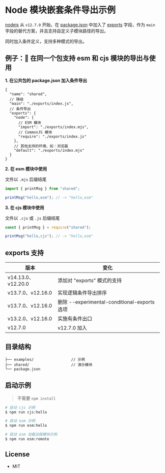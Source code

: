 # Node 模块嵌套条件导出示例

[nodejs][nodejs] 从 `v12.7.0` 开始，在 [package.json][packages] 中加入了 [exports](https://nodejs.org/api/packages.html#packages_exports) 字段，作为 `main` 字段的替代方案，并且支持自定义子模块路径的导出。

同时加入条件定义，支持多种模式的导出。

## 例子：🌰 在同一个包支持 esm 和 cjs 模块的导出与使用

**1. 在公共包的 package.json 加入条件导出**

```json5
{
  "name": "shared",
  // 降级
  "main": "./exports/index.js",
  // 条件导出
  "exports": {
    "node": {
      // ESM 模块
      "import": "./exports/index.mjs",
      // CommonJS 模块
      "require": "./exports/index.js"
    },
    // 其他支持的环境，如：浏览器
    "default": "./exports/index.mjs"
  }
}
```

**2. 在 esm 模块中使用**

文件以 `.mjs` 后缀结尾

```js
import { printMsg } from "shared";

printMsg("hello,esm"); // -> "hello,esm"
```

**3. 在 cjs 模块中使用**

文件以 `.cjs` 或 `.js` 后缀结尾

```js
const { printMsg } = require("shared");

printMsg("hello,cjs"); // -> "hello,esm"
```

## exports 支持

| 版本               | 变化                                         |
| ------------------ | -------------------------------------------- |
| v14.13.0、v12.20.0 | 添加对 "exports" 模式的支持                  |
| v13.7.0、v12.16.0  | 实现逻辑条件导出排序                         |
| v13.7.0、v12.16.0  | 删除 --experimental-conditional-exports 选项 |
| v13.2.0、v12.16.0  | 实施有条件出口                               |
| v12.7.0            | v12.7.0 加入                                 |

## 目录结构

```text
├── examples/                 // 示例
├── shared/                   // 演示模块
└── package.json
```

## 启动示例

> 不需要 `npm install`

```bash
# 启动 cjs 示例
$ npm run cjs:hello

# 启动 esm 示例
$ npm run esm:hello

# 启动 esm 加载远程模块示例
$ npm run esm:remote
```

## License

- MIT

[nodejs]: https://nodejs.org/
[esm]: https://nodejs.org/api/esm.html
[packages]: https://nodejs.org/api/packages.html
